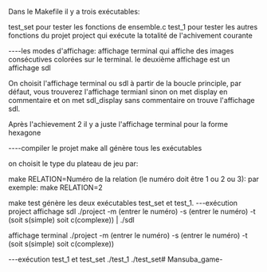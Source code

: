 Dans le Makefile il y a trois exécutables:

test_set pour tester les fonctions de ensemble.c
test_1 pour tester les autres fonctions du projet
project qui exécute la totalité de l'achivement courante 


----les modes d'affichage:
affichage terminal qui affiche des images consécutives colorées sur le terminal.
le deuxième affichage est un affichage sdl

On choisit l'affichage terminal ou sdl à partir de la boucle principle, par défaut, vous trouverez l'affichage termianl sinon on met display en commentaire et on met sdl_display sans commentaire on trouve l'affichage sdl.

Après l'achievement 2 il y a juste l'affichage terminal pour la forme hexagone

----compiler le projet
make all génère tous les exécutables

on choisit le type du plateau de jeu par:

make RELATION=Numéro de la relation  (le numéro doit être 1 ou 2 ou 3):
par exemple:
make RELATION=2

make test génère les deux exécutables test_set et test_1.
---exécution project
	affichage sdl
 ./project -m (entrer le numéro) -s (entrer le numéro) -t (soit s(simple) soit c(complexe)) | ./sdl
 
 affichage terminal
   ./project -m (entrer le numéro) -s (entrer le numéro) -t (soit s(simple) soit c(complexe))

---exécution test_1 et test_set 
./test_1
./test_set# Mansuba_game-
